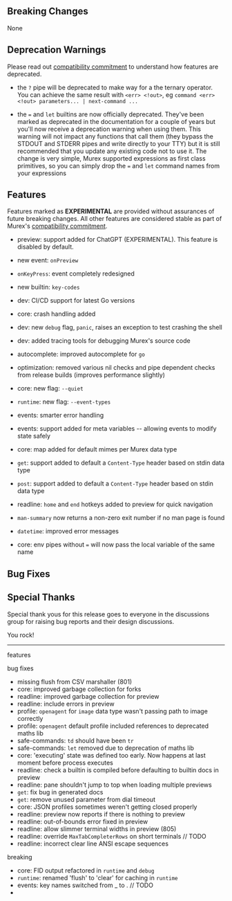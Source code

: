 ## Breaking Changes

None

## Deprecation Warnings

Please read out [compatibility commitment](https://murex.rocks/compatibility.html) to understand how features are deprecated.

* the `?` pipe will be deprecated to make way for a the ternary operator. You can achieve the same result with `<err> <!out>`, eg `command <err> <!out> parameters... | next-command ...`
  
* the `=` and `let` builtins are now officially deprecated. They've been marked as deprecated in the documentation for a couple of years but you'll now receive a deprecation warning when using them. This warning will not impact any functions that call them (they bypass the STDOUT and STDERR pipes and write directly to your TTY) but it is still recommended that you update any existing code not to use it. The change is very simple, Murex supported expressions as first class primitives, so you can simply drop the `=` and `let` command names from your expressions

## Features

Features marked as **EXPERIMENTAL** are provided without assurances of future breaking changes. All other features are considered stable as part of Murex's [compatibility commitment](https://murex.rocks/compatibility.html).

* preview: support added for ChatGPT (EXPERIMENTAL). This feature is disabled by default. 

* new event: `onPreview`
* `onKeyPress`: event completely redesigned
* new builtin: `key-codes`
* dev: CI/CD support for latest Go versions
* core: crash handling added
* dev: new `debug` flag, `panic`, raises an exception to test crashing the shell
* dev: added tracing tools for debugging Murex's source code
* autocomplete: improved autocomplete for `go`
* optimization: removed various nil checks and pipe dependent checks from release builds (improves performance slightly)
* core: new flag: `--quiet`
* `runtime`: new flag: `--event-types`
* events: smarter error handling
* events: support added for meta variables -- allowing events to modify state safely
* core: map added for default mimes per Murex data type
* `get`: support added to default a `Content-Type` header based on stdin data type
* `post`: support added to default a `Content-Type` header based on stdin data type
* readline: `home` and `end` hotkeys added to preview for quick navigation
* `man-summary` now returns a non-zero exit number if no man page is found
* `datetime`: improved error messages
* core: env pipes without `=` will now pass the local variable of the same name


## Bug Fixes

  
## Special Thanks

Special thank yous for this release goes to everyone in the discussions group for raising bug reports and their design discussions.

You rock!



----

features



bug fixes
* missing flush from CSV marshaller (801)
* core: improved garbage collection for forks
* readline: improved garbage collection for preview
* readline: include errors in preview
* profile: `openagent` for `image` data type wasn't passing path to image correctly
* profile: `openagent` default profile included references to deprecated maths lib
* safe-commands: `td` should have been `tr`
* safe-commands: `let` removed due to deprecation of maths lib
* core: 'executing' state was defined too early. Now happens at last moment before process executes
* readline: check a builtin is compiled before defaulting to builtin docs in preview
* readline: pane shouldn't jump to top when loading multiple previews
* `get`: fix bug in generated docs
* `get`: remove unused parameter from dial timeout
* core: JSON profiles sometimes weren't getting closed properly
* readline: preview now reports if there is nothing to preview
* readline: out-of-bounds error fixed in preview
* readline: allow slimmer terminal widths in preview (805)
* readline: override `MaxTabCompleterRows` on short terminals // TODO
* readline: incorrect clear line ANSI escape sequences


breaking

* core: FID output refactored in `runtime` and `debug`
* `runtime`: renamed 'flush' to 'clear' for caching in `runtime`
* events: key names switched from _ to . // TODO
* 